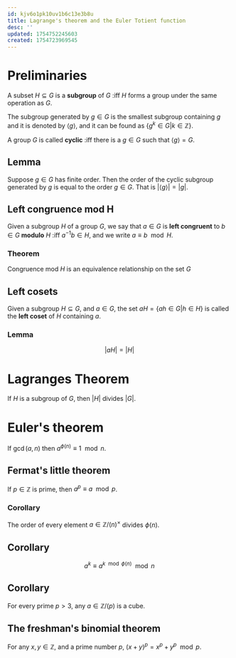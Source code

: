```yaml
---
id: kjv6o1pk10uv1b6c13e3b8u
title: Lagrange's theorem and the Euler Totient function
desc: ''
updated: 1754752245603
created: 1754723969545
---
```

# Preliminaries

A subset $H \subseteq G$ is a **subgroup** of $G$ :iff $H$ forms a group under the same operation as $G$.

The subgroup generated by $g \in G$ is the smallest subgroup containing $g$ and it is denoted by $\langle g \rangle$, and it can be found as $\{ g^k \in G | k \in \mathbb{Z}\}$. 

A group $G$ is called **cyclic** :iff there is a $g \in G$ such that $\langle g \rangle = G$.

## Lemma
Suppose $g \in G$ has finite order. Then the order of the cyclic subgroup generated by $g$ is equal to the order $g \in G$. That is $|\langle g \rangle|=|g|$. 

## Left congruence mod H

Given a subgroup $H$ of a group $G$, we say that $a \in G$ is **left congruent** to $b \in G$ **modulo** $H$ :iff $a^{-1} b \in H$, and we write $a \equiv b \mod H$.

### Theorem 
Congruence mod $H$ is an equivalence relationship on the set $G$

## Left cosets
Given a subgroup $H \subseteq G$, and $a \in G$, the set $aH = \{ah \in G | h \in H \}$ is called the **left coset** of $H$ containing $a$.

### Lemma
$$
|aH| = |H|
$$

# Lagranges Theorem

If $H$ is a subgroup of $G$, then $|H|$ divides $|G|$.

# Euler's theorem

If $\gcd(a,n)$ then $a^{\phi(n)} \equiv 1 \mod n$.

## Fermat's little theorem
If $p \in \mathbb{Z}$ is prime, then $a^p \equiv a \mod p$.

### Corollary

The order of every element $a \in \mathbb{Z}/(n)^\times$ divides $\phi(n)$.

## Corollary
$$
a^{k} \equiv a^{k \mod \phi(n)} \mod n
$$

## Corollary
For every prime $p > 3$, any $a \in \mathbb{Z}/(p)$ is a cube.

## The freshman's binomial theorem
For any $x, y \in \mathbb{Z}$, and a prime number $p$, $(x+y)^p=x^p+y^p \mod p$.